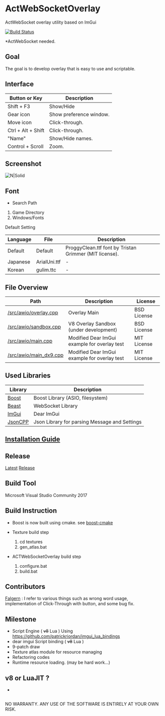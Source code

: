 # ActWebSocketOverlay
ActWebSocket overlay utility based on ImGui

[![Build Status](https://jenkins.zcube.kr/buildStatus/icon?job=ACTWebSocketOverlay)](https://jenkins.zcube.kr/job/ACTWebSocketOverlay/)

*ActWebSocket needed.

## Goal
The goal is to develop overlay that is easy to use and scriptable. 

## Interface
Button or Key | Description
-------- | ----
Shift + F3 | Show/Hide
Gear icon | Show preference window.
Move icon | Click-through.
Ctrl + Alt + Shift | Click-through.
"Name" | Show/Hide names.
Control + Scroll | Zoom.

## Screenshot
![N|Solid](https://raw.githubusercontent.com/ZCube/ACTWebSocketOverlay/master/screenshot.png)

## Font
* Search Path
1. Game Directory
2. Windows/Fonts

Default Setting

Language | File | Description
-------- | ---- | --------
Default | Default | ProggyClean.ttf font by Tristan Grimmer (MIT license).
Japanese | ArialUni.ttf | -
Korean | gulim.ttc | -

## File Overview
Path | Description | License 
---- | ----------- | -------
[/src/awio/overlay.cpp](/src/awio/overlay.cpp) | Overlay Main | BSD License
[/src/awio/sandbox.cpp](/src/awio/sandbox.cpp) | V8 Overlay Sandbox (under development) | BSD License
[/src/awio/main.cpp](/src/awio/main.cpp) | Modified Dear ImGui example for overlay test | MIT License
[/src/awio/main_dx9.cpp](/src/awio/main_dx9.cpp) | Modified Dear ImGui example for overlay test | MIT License

## Used Libraries
Library | Description
------- | -----------
[Boost](https://boost.org) | Boost Library (ASIO, filesystem)
[Beast](https://github.com/vinniefalco/Beast) | WebSocket Library
[ImGui](https://github.com/ocornut/imgui) | Dear ImGui 
[JsonCPP](https://github.com/open-source-parsers/jsoncpp) | Json Library for parsing Message and Settings

## [Installation Guide](/docs/Installation/Installation.md)

## Release
[Latest](https://www.dropbox.com/s/rcypgitu9icz7kp/ACTWebSocketOverlay_latest.zip?dl=1)
[Release](https://github.com/ZCube/ActWebSocketOverlay/releases)

## Build Tool
Microsoft Visual Studio Community 2017

## Build Instruction
* Boost is now built using cmake.  see [boost-cmake](https://github.com/ZCube/boost-cmake)

* Texture build step
    1. cd textures
    2. gen_atlas.bat
    
* ACTWebSocketOverlay build step
    1. configure.bat
    2. build.bat

## Contributors

[Falgern](https://github.com/Falgern/ACTWebSocketOverlay) : I refer to various things such as wrong word usage, implementation of Click-Through with button, and some bug fix.

## Milestone
* Script Engine ( ~~v8~~ Lua ) Using https://github.com/patrickriordan/imgui_lua_bindings
* dear imgui Script binding ( ~~v8~~ Lua )
* 9-patch draw
* Texture atlas module for resource managing
* Refactoring codes
* Runtime resource loading. (may be hard work...)

## v8 or LuaJIT ?
* 

##

NO WARRANTY. ANY USE OF THE SOFTWARE IS ENTIRELY AT YOUR OWN RISK.
